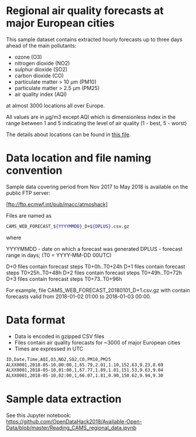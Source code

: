 # Regional air quality forecasts at major European cities

This sample dataset contains extracted hourly forecasts up to three days ahead of the main pollutants:

  - ozone (O3)
  - nitrogen dioxide (NO2)
  - sulphur dioxide (SO2)
  - carbon dioxide (CO)
  - particulate matter > 10 µm (PM10)
  - particulate matter > 2.5 µm (PM25)
  - air quality index (AQI)  
  
at almost 3000 locations all over Europe. 

All values are in µg/m3 except AQI which is dimensionless index in the range between 1 and 5 indicating the level of air quality (1 - best, 5 - worst)

The details about locations can be found in [this file](https://github.com/OpenDataHack2018/Available-Open-Data/blob/master/CAMS/regional/CAMS_WEB_LOCATIONS_V1.csv).

# Data location and file naming convention

Sample data covering period from Nov 2017 to May 2018 is available on the public FTP server:

[ftp://ftp.ecmwf.int/pub/macc/atmoshack]

Files are named as

```sh
CAMS_WEB_FORECAST_${YYYYMMDD}_D+${DPLUS}.csv.gz
```
where

YYYYMMDD - date on which a forecast was generated
DPLUS - forecast range in days;
(T0 = YYYY-MM-DD 00UTC)

D+0 files contain forecast steps T0+0h..T0+24h
D+1 files contain forecast steps T0+25h..T0+48h
D+2 files contain forecast steps T0+49h..T0+72h
D+3 files contain forecast steps T0+73..T0+96h

For example, file CAMS_WEB_FORECAST_20180101_D+1.csv.gz with contain forecasts valid from 2018-01-02 01:00 to 2018-01-03 00:00.

# Data format

  - Data is encoded in gzipped CSV files
  - Files contain air quality forecasts for ~3000 of major European cities
  - Times are expressed in UTC
  
```sh
ID,Date,Time,AQI,O3,NO2,SO2,CO,PM10,PM25
ALXX0001,2018-05-10,00:00,1,65.79,2.01,1.10,152.63,9.23,8.69
ALXX0001,2018-05-10,01:00,1,67.77,1.89,1.01,151.53,9.63,9.04
ALXX0001,2018-05-10,02:00,1,66.07,1.81,0.90,150.62,9.94,9.30
```

# Sample data extraction

See this Jupyter notebook:
https://github.com/OpenDataHack2018/Available-Open-Data/blob/master/Reading_CAMS_regional_data.ipynb
